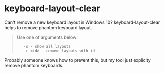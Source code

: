 # keyboard-layout-clear

Can't remove a new keyboard layout in Windows 10? 
keyboard-layout-clear helps to remove phantom keyboard layout. 

>Use one of arguments below: 
>
>        -s - show all layouts
>        -r <id> - remove layouts with id

Probably someone knows how to prevent this, but my tool just explicity remove phantom keyboards.
